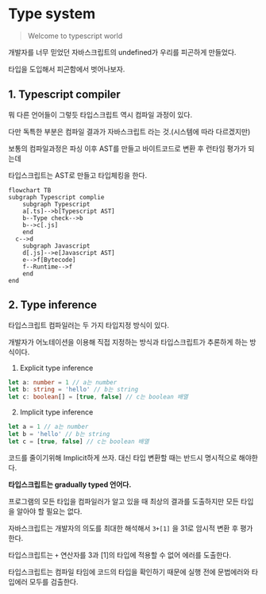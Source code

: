 # Type system

> Welcome to typescript world

개발자를 너무 믿었던 자바스크립트의 undefined가 우리를 피곤하게 만들었다.

타입을 도입해서 피곤함에서 벗어나보자.



## 1. Typescript compiler

뭐 다른 언어들이 그렇듯 타입스크립트 역시 컴파일 과정이 있다.

다만 독특한 부분은 컴파일 결과가 자바스크립트 라는 것.(시스템에 따라 다르겠지만)

보통의 컴파일과정은 파싱 이후 AST를 만들고 바이트코드로 변환 후 런타임 평가가 되는데

타입스크립트는 AST로 만들고 타입체킹을 한다.

```mermaid
flowchart TB
subgraph Typescript complie
	subgraph Typescript
	a[.ts]-->b[Typescript AST]
	b--Type check-->b
	b-->c[.js]
	end
  c-->d
	subgraph Javascript
	d[.js]-->e[Javascript AST]
	e-->f[Bytecode]
	f--Runtime-->f
	end
end
```



## 2. Type inference

타입스크립트 컴파일러는 두 가지 타입지정 방식이 있다.

개발자가 어노테이션을 이용해 직접 지정하는 방식과 타입스크립트가 추론하게 하는 방식이다.

1. Explicit type inference

```typescript
let a: number = 1 // a는 number
let b: string = 'hello' // b는 string
let c: boolean[] = [true, false] // c는 boolean 배열
```

2. Implicit type inference

```typescript
let a = 1 // a는 number
let b = 'hello' // b는 string
let c = [true, false] // c는 boolean 배열
```

코드를 줄이기위해 Implicit하게 쓰자. 대신 타입 변환할 때는 반드시 명시적으로 해야한다.



**타입스크립트는 gradually typed 언어다.**

프로그램의 모든 타입을 컴파일러가 알고 있을 때 최상의 결과를 도출하지만 모든 타입을 알아야 할 필요는 없다.

자바스크립트는 개발자의 의도를 최대한 해석해서 `3+[1]` 을 31로 암시적 변환 후 평가한다.

타입스크립트는 `+` 연산자를 3과 [1]의 타입에 적용할 수 없어 에러를 도출한다.

타입스크립트는 컴파일 타임에 코드의 타입을 확인하기 때문에 실행 전에 문법에러와 타입에러 모두를 검출한다.